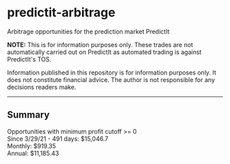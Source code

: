 # predictit-arbitrage

Arbitrage opportunities for the prediction market PredictIt

**NOTE:** This is for information purposes only. These trades are not automatically carried out on PredictIt as automated trading is against PredictIt's TOS.

Information published in this repository is for information purposes only. It does not constitute financial advice. The author is not responsible for any decisions readers make.

---

## Summary

Opportunities with minimum profit cutoff >= 0  
Since 3/29/21 - 491 days: $15,046.7  
Monthly: $919.35  
Annual: $11,185.43